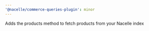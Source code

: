 ```yaml
---
'@nacelle/commerce-queries-plugin': minor
---
```


Adds the products method to fetch products from your Nacelle index
